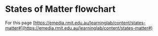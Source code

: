 # States of Matter flowchart

For this page  [https://emedia.rmit.edu.au/learninglab/content/states-matter#](https://emedia.rmit.edu.au/learninglab/content/states-matter#)